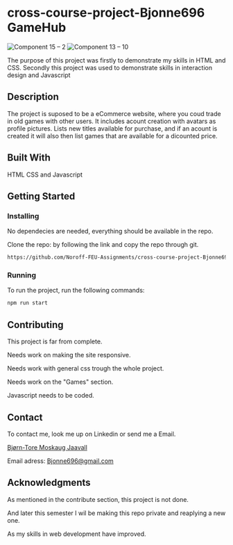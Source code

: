 # cross-course-project-Bjonne696 GameHub

![Component 15 – 2](https://user-images.githubusercontent.com/83508588/195995880-8303060e-6b35-463f-988a-3d037fa7c9b0.png)
![Component 13 – 10](https://user-images.githubusercontent.com/83508588/195995914-a686036c-a434-438c-8713-bde84c062f34.png)

The purpose of this project was firstly to demonstrate my skills in HTML and CSS.
Secondly this project was used to demonstrate skills in interaction design and Javascript

## Description

The project is suposed to be a eCommerce website, where you coud trade in old games with other users.
It includes acount creation with avatars as profile pictures.
Lists new titles available for purchase, and if an acount is created it will also then list games that are available for a dicounted price.

## Built With

HTML
CSS
and Javascript

## Getting Started

### Installing

No dependecies are needed, everything should be available in the repo.

Clone the repo: by following the link and copy the repo through git.

```bash
https://github.com/Noroff-FEU-Assignments/cross-course-project-Bjonne696.git
```

### Running

To run the project, run the following commands:

```bash
npm run start
```

## Contributing

This project is far from complete.

Needs work on making the site responsive.

Needs work with general css trough the whole project.

Needs work on the "Games" section.

Javascript needs to be coded.

## Contact

To contact me, look me up on Linkedin or send me a Email. 

[Bjørn-Tore Moskaug Jaavall](linkedin.com/in/bjørn-tore-moskaug-jaavall-b88664aa)

Email adress: Bjonne696@gmail.com

## Acknowledgments

As mentioned in the contribute section, this project is not done.

And later this semester I wil be making this repo private and reaplying a new one. 

As my skills in web development have improved.
